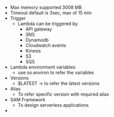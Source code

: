 - Max memory supported 3008 MB
- Timeout default is 3sec, max of 15 min
- Trigger
	- Lambda can be triggered by
		- API gateway
		- SNS
		- Dynamodb
		- Cloudwatch events
		- Kinesis
		- S3
		- SQS
- Lambda environment variables
	- use os.environ to refer the variables
- Versions
	- $LATEST -> to  refer the latest versions
- Alias
	- To refer specific version with required alias
- SAM Framework
	- To design serverless applications
-